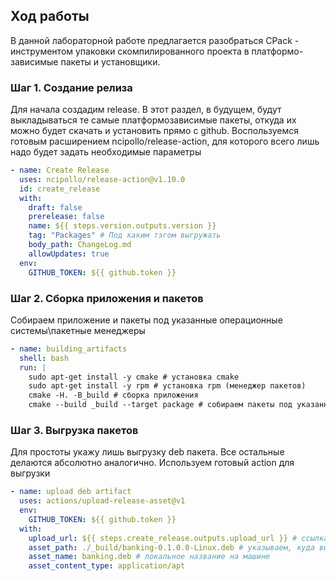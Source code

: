 ## Ход работы
В данной лабораторной работе предлагается разобраться CPack -  инструментом упаковки скомпилированного проекта в платформо-зависимые пакеты и установщики.

### Шаг 1. Создание релиза
Для начала создадим release. В этот раздел, в будущем, будут выкладываться те самые платформозависимые пакеты, откуда их можно будет скачать и установить прямо с github. Воспользуемся готовым расширением ncipollo/release-action, для которого всего лишь надо будет задать необходимые параметры
```yml
- name: Create Release
  uses: ncipollo/release-action@v1.10.0
  id: create_release
  with:
    draft: false
    prerelease: false
    name: ${{ steps.version.outputs.version }}
    tag: "Packages" # Под каким тэгом выгружать
    body_path: ChangeLog.md
    allowUpdates: true
  env:
    GITHUB_TOKEN: ${{ github.token }}
```

### Шаг 2. Сборка приложения и пакетов
Собираем приложение и пакеты под указанные операционные системы\пакетные менеджеры
```yml
- name: building_artifacts
  shell: bash
  run: |
    sudo apt-get install -y cmake # установка cmake
    sudo apt-get install -y rpm # установка rpm (менеджер пакетов)
    cmake -H. -B_build # сборка приложения
    cmake --build _build --target package # собираем пакеты под указанные системы
```

### Шаг 3. Выгрузка пакетов
Для простоты укажу лишь выгрузку deb пакета. Все остальные делаются абсолютно аналогично. Используем готовый action для выгрузки
```yml
- name: upload deb artifact
  uses: actions/upload-release-asset@v1
  env:
    GITHUB_TOKEN: ${{ github.token }}
  with:
    upload_url: ${{ steps.create_release.outputs.upload_url }} # ссылка на релиз, куда выгрузить
    asset_path: ./_build/banking-0.1.0.0-Linux.deb # указываем, куда выгрузить
    asset_name: banking.deb # локальное название на машине
    asset_content_type: application/apt
```